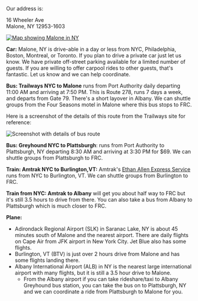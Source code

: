Our address is:

16 Wheeler Ave
<br>
Malone, NY 12953-1603

<a href="https://goo.gl/maps/XgLmXRzcfcAmZUuL7">
<img alt="Map showing Malone in NY" src="/images/map1.png">
</a>

**Car:** Malone, NY is drive-able in a day  or less from NYC, Philadelphia, Boston, Montreal, or Toronto. If you plan to drive a private car just let us know. We have private off-street parking available for a limited number of guests. If you are willing to offer carpool rides to other guests, that's fantastic. Let us know and we can help coordinate.

**Bus: Trailways NYC to Malone** runs from Port Authority daily departing 11:00 AM and arriving at 7:50 PM. This is Route 278, runs 7 days a week, and departs from Gate 79. There's a short layover in Albany. We can shuttle groups from the Four Seasons motel in Malone where this bus stops to FRC.

Here is a screenshot of the details of this route from the Trailways site for reference:

<img class="screenshot" alt="Screenshot with details of bus route" src="/images/trailways-bus.png">

**Bus: Greyhound NYC to Plattsburgh**: runs from Port Authority to Plattsburgh, NY departing 8:30 AM and arriving at 3:30 PM for $69. We can shuttle groups from Plattsburgh to FRC.

**Train: Amtrak NYC to Burlington,VT:** Amtrak's [Ethan Allen Express Service](https://www.amtrak.com/ethan-allen-express-train) runs from NYC to Burlington, VT. We can shuttle groups from Burlington to FRC.

**Train from NYC: Amtrak to Albany** will get you about half way to FRC but it's still 3.5 hours to drive from there. You can also take a bus from Albany to Plattsburgh which is much closer to FRC.

**Plane:**

* Adirondack Regional Airport (SLK) in Saranac Lake, NY is about 45 minutes south of Malone and the nearest airport. There are daily flights on Cape Air from JFK airport in New York City. Jet Blue also has some flights.
* Burlington, VT (BTV) is just over 2 hours drive from Malone and has some flights landing there.
* Albany International Airport (ALB) in NY is the nearest large international airport with many flights, but it is still a 3.5 hour drive to Malone.
  * From the Albany airport if you can take rideshare/taxi to Albany Greyhound bus station, you can take the bus on to Plattsburgh, NY and we can coordinate a ride from Plattsburgh to Malone for you.
